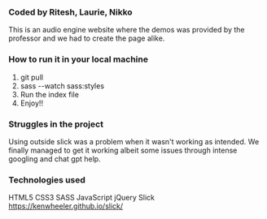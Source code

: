 ### Coded by Ritesh, Laurie, Nikko

This is an audio engine website where the demos was provided by the professor and we had to create the page alike.

### How to run it in your local machine

1. git pull
2. sass --watch sass:styles
3. Run the index file
4. Enjoy!!

### Struggles in the project

Using outside slick was a problem when it wasn't working as intended. We finally managed to get it working albeit some issues through intense googling and chat gpt help.


### Technologies used

HTML5
CSS3
SASS
JavaScript
jQuery
Slick https://kenwheeler.github.io/slick/
